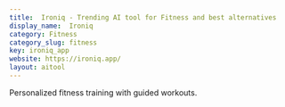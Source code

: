 ```yaml
---
title:  Ironiq - Trending AI tool for Fitness and best alternatives
display_name:  Ironiq
category: Fitness
category_slug: fitness
key: ironiq_app
website: https://ironiq.app/
layout: aitool
---
```


Personalized fitness training with guided workouts.
